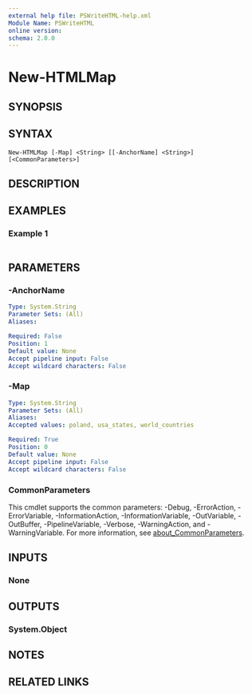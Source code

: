 ```yaml
---
external help file: PSWriteHTML-help.xml
Module Name: PSWriteHTML
online version:
schema: 2.0.0
---
```


# New-HTMLMap

## SYNOPSIS


## SYNTAX

```
New-HTMLMap [-Map] <String> [[-AnchorName] <String>] [<CommonParameters>]
```

## DESCRIPTION


## EXAMPLES

### Example 1
```powershell

```



## PARAMETERS

### -AnchorName


```yaml
Type: System.String
Parameter Sets: (All)
Aliases:

Required: False
Position: 1
Default value: None
Accept pipeline input: False
Accept wildcard characters: False
```

### -Map


```yaml
Type: System.String
Parameter Sets: (All)
Aliases:
Accepted values: poland, usa_states, world_countries

Required: True
Position: 0
Default value: None
Accept pipeline input: False
Accept wildcard characters: False
```

### CommonParameters
This cmdlet supports the common parameters: -Debug, -ErrorAction, -ErrorVariable, -InformationAction, -InformationVariable, -OutVariable, -OutBuffer, -PipelineVariable, -Verbose, -WarningAction, and -WarningVariable. For more information, see [about_CommonParameters](http://go.microsoft.com/fwlink/?LinkID=113216).

## INPUTS

### None

## OUTPUTS

### System.Object
## NOTES

## RELATED LINKS
